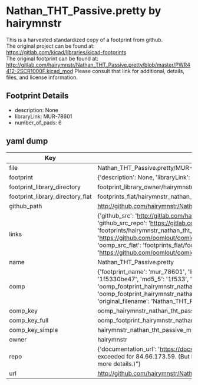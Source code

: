 # Nathan_THT_Passive.pretty by hairymnstr  
This is a harvested standardized copy of a footprint from github.  
The original project can be found at:  
https://gitlab.com/kicad/libraries/kicad-footprints  
The original footprint can be found at:
http://gitlab.com/hairymnstr/Nathan_THT_Passive.pretty/blob/master/PWR4412-2SCR1000F.kicad_mod
Please consult that link for additional, details, files, and license information.  
## Footprint Details
* description: None  
* libraryLink: MUR-78601  
* number_of_pads: 6  
## yaml dump  
| Key | Value |  
| --- | --- |  
| file | Nathan_THT_Passive.pretty/MUR-78601.kicad_mod |  
| footprint | {'description': None, 'libraryLink': 'MUR-78601', 'number_of_pads': 6} |  
| footprint_library_directory | footprint_library_owner/hairymnstr_Nathan_THT_Passive.pretty |  
| footprint_library_directory_flat | footprints_flat/hairymnstr_nathan_tht_passive_mur_78601/working |  
| github_path | http://github.com/hairymnstr/Nathan_THT_Passive.pretty/blob/master/MUR-78601.kicad_mod |  
| links | {'github_src': 'http://gitlab.com/hairymnstr/Nathan_THT_Passive.pretty/blob/master/PWR4412-2SCR1000F.kicad_mod', 'github_src_repo': 'https://gitlab.com/kicad/libraries/kicad-footprints', 'oomp_bot': 'footprints/hairymnstr_nathan_tht_passive_mur_78601/working', 'oomp_bot_github': 'https://github.com/oomlout/oomlout_oomp_footprint_bot/tree/main/footprints/hairymnstr_nathan_tht_passive_mur_78601/working', 'oomp_src_flat': 'footprints_flat/footprints_flat/hairymnstr_nathan_tht_passive_mur_78601/working', 'oomp_src_flat_github': 'https://github.com/oomlout/oomlout_oomp_footprint_src/tree/main/footprints_flat/hairymnstr_nathan_tht_passive_mur_78601/working'} |  
| name | Nathan_THT_Passive.pretty |  
| oomp | {'footprint_name': 'mur_78601', 'library_name': 'nathan_tht_passive', 'md5': '1f5330be47b6c80abbe856095e6dc68b', 'md5_10': '1f5330be47', 'md5_5': '1f533', 'md5_6': '1f5330', 'oomp_key': 'oomp_hairymnstr_nathan_tht_passive_mur_78601', 'oomp_key_extra': 'oomp_footprint_hairymnstr_nathan_tht_passive_mur_78601', 'oomp_key_full': 'oomp_footprint_hairymnstr_nathan_tht_passive_mur_78601_1f5330', 'oomp_key_simple': 'hairymnstr_nathan_tht_passive_mur_78601', 'original_filename': 'Nathan_THT_Passive.pretty/MUR-78601.kicad_mod', 'owner_name': 'hairymnstr'} |  
| oomp_key | oomp_hairymnstr_nathan_tht_passive_mur_78601 |  
| oomp_key_full | oomp_footprint_hairymnstr_nathan_tht_passive_mur_78601 |  
| oomp_key_simple | hairymnstr_nathan_tht_passive_mur_78601 |  
| owner | hairymnstr |  
| repo | {'documentation_url': 'https://docs.github.com/rest/overview/resources-in-the-rest-api#rate-limiting', 'message': "API rate limit exceeded for 84.66.173.59. (But here's the good news: Authenticated requests get a higher rate limit. Check out the documentation for more details.)"} |  
| url | http://github.com/hairymnstr/Nathan_THT_Passive.pretty |  

